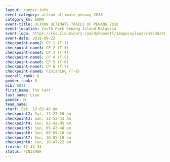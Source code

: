 ```yaml
---
layout: runner-info 
event_category: ultron-ultimate-penang-2018 
category_km: 60KM 
event-title: ULTRON ULTIMATE TRAILS OF PENANG 2018 
event-location: Youth Park Penang Island Malaysia 
event-logo: https://res.cloudinary.com/dykbosktl/image/upload/v1573623002/Logo/ULTRO_2018_LOGO_btp5xw.jpg 
event-date: 2018-09-22 
checkpoint-name2: CP 1 (T-2) 
checkpoint-name3: CP 2 (T-3) 
checkpoint-name4: CP 3 (T-4) 
checkpoint-name5: CP 4 (T-5) 
checkpoint-name6: CP 5 (T-6) 
checkpoint-name7: CP 6 (T-7) 
checkpoint-name8: Finishing (T-8) 
overall_rank: 8
gender_rank: 8
bib: 6021
first_name: Tho Fatt
last_name: Liew
gender: M
team_name: 
start: Sat, 10-02-48 pm
checkpoint2: Sat, 11-27-26 pm
checkpoint3: Sun, 12-53-43 am
checkpoint4: Sun, 02-42-05 am
checkpoint5: Sun, 05-43-48 am
checkpoint6: Sun, 08-09-10 am
checkpoint7: Sun, 10-05-18 am
checkpoint8: Sun, 10-47-22 am
finish: 12-44-34
status: FINISHER
---
```

